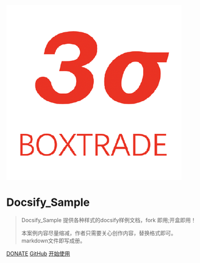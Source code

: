 <!-- _coverpage.md -->

![logo](img/assets_boxtrade/33135240f252a0e25c259425701ffc592bfa3e04.png)

# Docsify_Sample

> Docsify_Sample 提供各种样式的docsify样例文档，fork 即用;开盒即用！
> 
> 本案例内容尽量缩减，作者只需要关心创作内容，替换格式即可。markdown文件即写成册。

[DONATE](donate/README.md)
[GitHub](https://github.com/boxtrade/docsify_sample)
[开始使用](/README.md)
